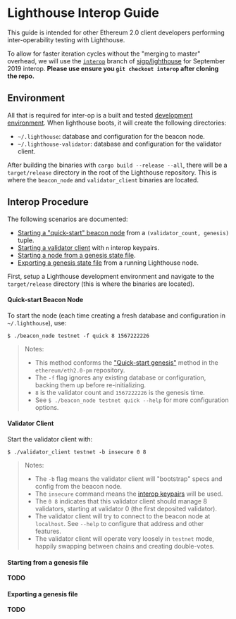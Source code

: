 # Lighthouse Interop Guide

This guide is intended for other Ethereum 2.0 client developers performing
inter-operability testing with Lighthouse.

To allow for faster iteration cycles without the "merging to master" overhead,
we will use the [`interop`](https://github.com/sigp/lighthouse/tree/interop)
branch of [sigp/lighthouse](https://github.com/sigp/lighthouse/tree/interop)
for September 2019 interop.  **Please use ensure you `git checkout interop`
after cloning the repo.**

## Environment

All that is required for inter-op is a built and tested [development
environment](setup). When lighthouse boots, it will create the following
directories:

- `~/.lighthouse`: database and configuration for the beacon node.
- `~/.lighthouse-validator`: database and configuration for the validator
	client.

After building the binaries with `cargo build --release --all`, there will be a
`target/release` directory in the root of the Lighthouse repository. This is
where the `beacon_node` and `validator_client` binaries are located.

## Interop Procedure

The following scenarios are documented:

- [Starting a "quick-start" beacon node](#quick-start-beacon-node) from a
    `(validator_count, genesis)` tuple.
- [Starting a validator client](#validator-client) with `n` interop keypairs.
- [Starting a node from a genesis state file](#starting-from-a-genesis-file).
- [Exporting a genesis state file](#exporting-a-genesis-file) from a running Lighthouse
	node.

First, setup a Lighthouse development environment and navigate to the
`target/release` directory (this is where the binaries are located).

#### Quick-start Beacon Node


To start the node (each time creating a fresh database and configuration in
`~/.lighthouse`), use:

```
$ ./beacon_node testnet -f quick 8 1567222226
```
> Notes:
>
> - This method conforms the ["Quick-start
genesis"](https://github.com/ethereum/eth2.0-pm/tree/6e41fcf383ebeb5125938850d8e9b4e9888389b4/interop/mocked_start#quick-start-genesis)
method in the `ethereum/eth2.0-pm` repository.
> - The `-f` flag ignores any existing database or configuration, backing them
>   up before re-initializing.
> - `8` is the validator count and `1567222226` is the genesis time.
> - See `$ ./beacon_node testnet quick --help` for more configuration options.

#### Validator Client

Start the validator client with:

```
$ ./validator_client testnet -b insecure 0 8
```
> Notes:
>
> - The `-b` flag means the validator client will "bootstrap" specs and config
>   from the beacon node.
> - The `insecure` command means the [interop
>   keypairs](https://github.com/ethereum/eth2.0-pm/tree/6e41fcf383ebeb5125938850d8e9b4e9888389b4/interop/mocked_start#pubkeyprivkey-generation)
>   will be used.
> - The `0 8` indicates that this validator client should manage 8 validators,
>   starting at validator 0 (the first deposited validator).
> - The validator client will try to connect to the beacon node at `localhost`.
>   See `--help` to configure that address and other features.
> - The validator client will operate very loosely in `testnet` mode, happily
>   swapping between chains and creating double-votes.

#### Starting from a genesis file

**TODO**

#### Exporting a genesis file

**TODO**
